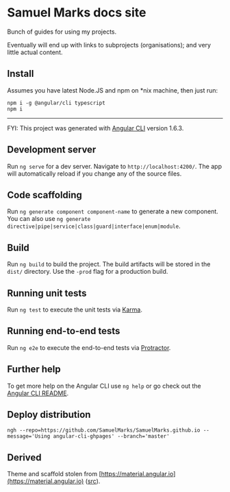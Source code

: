 Samuel Marks docs site
======================

Bunch of guides for using my projects.

Eventually will end up with links to subprojects (organisations); and very little actual content.

## Install

Assumes you have latest Node.JS and npm on *nix machine, then just run:

    npm i -g @angular/cli typescript
    npm i

---

FYI: This project was generated with [Angular CLI](https://github.com/angular/angular-cli) version 1.6.3.

## Development server

Run `ng serve` for a dev server. Navigate to `http://localhost:4200/`. The app will automatically reload if you change any of the source files.

## Code scaffolding

Run `ng generate component component-name` to generate a new component. You can also use `ng generate directive|pipe|service|class|guard|interface|enum|module`.

## Build

Run `ng build` to build the project. The build artifacts will be stored in the `dist/` directory. Use the `-prod` flag for a production build.

## Running unit tests

Run `ng test` to execute the unit tests via [Karma](https://karma-runner.github.io).

## Running end-to-end tests

Run `ng e2e` to execute the end-to-end tests via [Protractor](http://www.protractortest.org/).

## Further help

To get more help on the Angular CLI use `ng help` or go check out the [Angular CLI README](https://github.com/angular/angular-cli/blob/master/README.md).

## Deploy distribution

    ngh --repo=https://github.com/SamuelMarks/SamuelMarks.github.io --message='Using angular-cli-ghpages' --branch='master'

## Derived

Theme and scaffold stolen from [https://material.angular.io](https://material.angular.io) ([src](https://github.com/angular/material.angular.io)).
